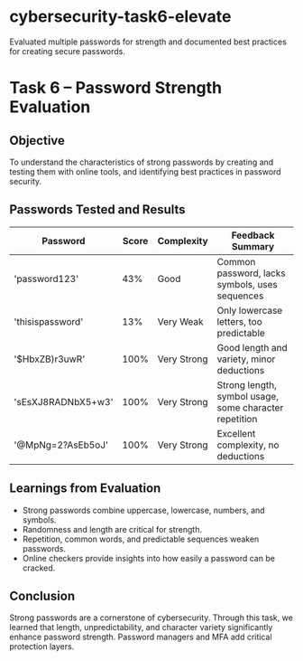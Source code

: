 # cybersecurity-task6-elevate
Evaluated multiple passwords for strength and documented best practices for creating secure passwords.
# Task 6 – Password Strength Evaluation

## Objective
To understand the characteristics of strong passwords by creating and testing them with online tools, and identifying best practices in password security.



## Passwords Tested and Results

| Password              | Score  | Complexity   | Feedback Summary                                       |
|-----------------------|--------|--------------|--------------------------------------------------------|
| 'password123'         | 43%    | Good         | Common password, lacks symbols, uses sequences         |
| 'thisispassword'      | 13%    | Very Weak    | Only lowercase letters, too predictable                |
| '$HbxZB)r3uwR'        | 100%   | Very Strong  | Good length and variety, minor deductions              |
| 'sEsXJ8RADNbX5+w3'    | 100%   | Very Strong  | Strong length, symbol usage, some character repetition |
| '@MpNg=2?AsEb5oJ'     | 100%   | Very Strong  | Excellent complexity, no deductions                    |



## Learnings from Evaluation

- Strong passwords combine uppercase, lowercase, numbers, and symbols.
- Randomness and length are critical for strength.
- Repetition, common words, and predictable sequences weaken passwords.
- Online checkers provide insights into how easily a password can be cracked.



## Conclusion
Strong passwords are a cornerstone of cybersecurity. Through this task, we learned that length, unpredictability, and character variety significantly enhance password strength. Password managers and MFA add critical protection layers.
